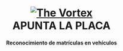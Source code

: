 <h1 align="center">
  <br>
  <a href="https://www.maytok.com/"><img src="https://i.imgur.com/GMu5Mjt.jpg" alt="The Vortex"></a>
  <br>
  APUNTA LA PLACA
  <br>
</h1>

<h4 align="center">Reconocimiento de matrículas en vehículos</h4>
